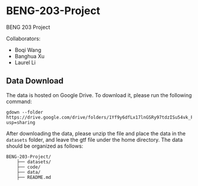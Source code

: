 # BENG-203-Project

BENG 203 Project

Collaborators:
* Boqi Wang
* Banghua Xu
* Laurel Li

## Data Download
The data is hosted on Google Drive. To download it, please run the following command:
```
gdown --folder https://drive.google.com/drive/folders/1Yf9y6dfLx17lnGSRy97tdzISu54vk_FM?usp=sharing
```
After downloading the data, please unzip the file and place the data in the `datasets` folder, and leave the gtf file under the home directory. The data should be organized as follows:
```
BENG-203-Project/
    ├── datasets/
    ├── code/
    ├── data/
    ├── README.md
```